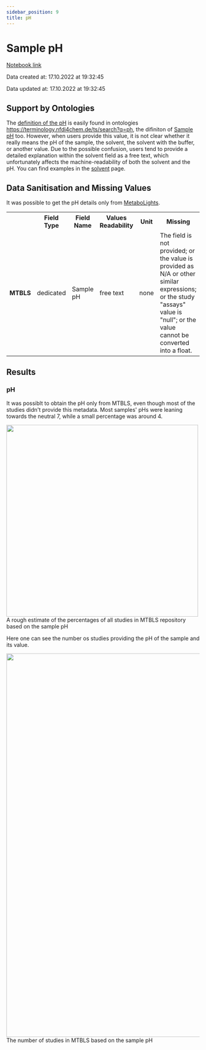 ```yaml
---
sidebar_position: 9
title: pH
---
```

# Sample pH
[Notebook link](https://github.com/NFDI4Chem/repo-scripts/blob/main/notebooks/ph.ipynb)

Data created at: 17.10.2022 at 19:32:45

Data updated at: 17.10.2022 at 19:32:45

## Support by Ontologies
The [definition of the pH](https://terminology.nfdi4chem.de/ts/search?q=ph) is easily found in ontologies
https://terminology.nfdi4chem.de/ts/search?q=ph, the difiniton of [Sample pH](https://terminology.nfdi4chem.de/ts/ontologies/nmrcv/terms?iri=http%3A%2F%2FnmrML.org%2FnmrCV%23NMR%3A1000019) too. However, when users provide this value, it is not clear whether it really means the pH of the sample, the solvent, the solvent with the buffer, or another value. Due to the possible confusion, users tend to provide a detailed explanation within the solvent field as a free text, which unfortunately affects the machine-readability of both the solvent and the pH. You can find examples in the [solvent](/docs/advanced-guides/nmr-repositories/solvent.md) page.

## Data Sanitisation and Missing Values
It was possible to get the pH details only from [MetaboLights](https://www.ebi.ac.uk/metabolights/).

<table>
  <tr>
    <th></th>
    <th>Field Type</th>
    <th>Field Name</th>
    <th>Values Readability</th>
    <th>Unit</th>
    <th>Missing</th>
  </tr>
  <tr>
    <td><b>MTBLS</b></td>
    <td>dedicated</td>
    <td>Sample pH</td>
    <td>free text</td>
    <td>none</td>
    <td>The field is not provided; or the value is provided as N/A or other similar expressions; or the study "assays" value is "null"; or the value cannot be converted into a float.</td>
  </tr>
</table>

## Results

### pH
It was possiblt to obtain the pH only from MTBLS, even though most of the studies didn't provide this metadata. Most samples' pHs were leaning towards the neutral 7, while a small percentage was around 4.

<div style={{textAlign: 'center'}}>
<img src="/img/analysis/ph-all.png" width="500"/>
<figcaption>A rough estimate of the percentages of all studies in MTBLS repository based on the sample pH</figcaption>
</div>

Here one can see the number os studies providing the pH of the sample and its value.
<div style={{textAlign: 'center'}}>
<img src="/img/analysis/ph-h.png" width="1000"/>
<figcaption>The number of studies in MTBLS based on the sample pH</figcaption>
</div>